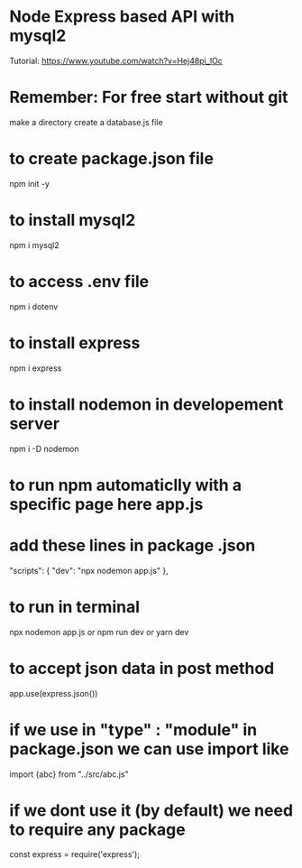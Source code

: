 # Node Express based API with mysql2
Tutorial: https://www.youtube.com/watch?v=Hej48pi_lOc

# Remember: For free start without git 
make a directory
create a  database.js file

# to create package.json file
npm init -y 
# to install mysql2
npm i mysql2
# to access .env file 
npm i dotenv
# to install express
npm i express
# to install nodemon in developement server
npm i -D nodemon
# to run npm automaticlly with a specific page here app.js
# add these lines in package .json

"scripts": {
    "dev": "npx nodemon app.js"
  },

  # to run in terminal
  npx nodemon app.js
  or
  npm run dev
  or
  yarn dev


  # to accept json data in post method 
  app.use(express.json())


  # if we use in "type" : "module" in package.json we can use import like 
  import {abc} from "../src/abc.js"

  # if we dont use it (by default) we need to require any package 
  const express = require('express');


  
  


